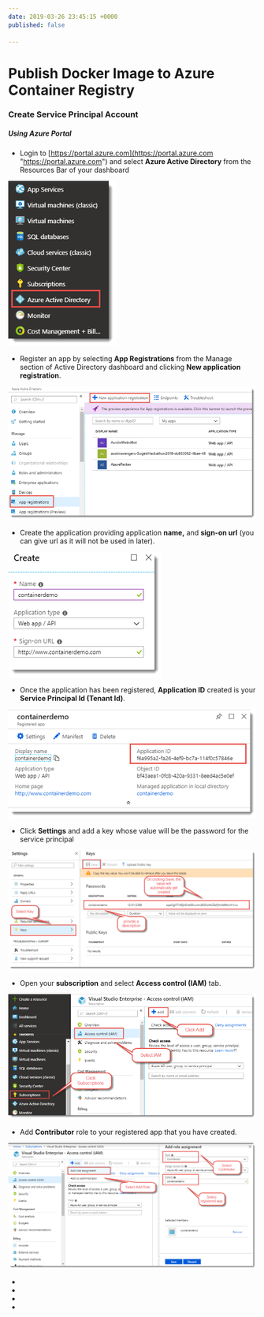 ```yaml
---
date: 2019-03-26 23:45:15 +0000
published: false

---
```

# Publish Docker Image to Azure Container Registry

### Create Service Principal Account

##### Using Azure Portal

* Login to [https://portal.azure.com](https://portal.azure.com "https://portal.azure.com") and select **Azure Active Directory** from the Resources Bar of your dashboard

![](/uploads/azure_active_directory.png)

* Register an app by selecting **App Registrations** from the Manage section of Active Directory dashboard and clicking **New application registration**.

![](/uploads/app_registration_dashboard.png)

* Create the application providing application **name,** and **sign-on url** (you can give url as it will not be used in later).

![](/uploads/portal_app_creation.png)

* Once the application has been registered, **Application ID** created is your **Service Principal Id (Tenant Id)**.

![](/uploads/portal_app_id.png)

* Click **Settings** and add a key whose value will be the password for the service principal

![](/uploads/portal_app_key.png)

* Open your **subscription** and select **Access control (IAM)** tab.

![](/uploads/portal_iam_creation.png)

* Add **Contributor** role to your registered app that you have created.

![](/uploads/portal_add_role.png)

* 

* 
*  

* 